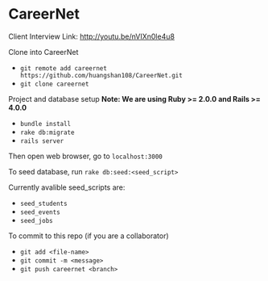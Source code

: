 # CareerNet

Client Interview Link: http://youtu.be/nVIXn0le4u8 

Clone into CareerNet
* `git remote add careernet https://github.com/huangshan108/CareerNet.git`
* `git clone careernet`

Project and database setup
**Note: We are using Ruby >= 2.0.0 and Rails >= 4.0.0**
* `bundle install`
* `rake db:migrate`
* `rails server`

Then open web browser, go to `localhost:3000`

To seed database, run `rake db:seed:<seed_script>`

Currently avalible seed_scripts are:
* `seed_students`
* `seed_events`
* `seed_jobs`

To commit to this repo (if you are a collaborator)
* `git add <file-name>`
* `git commit -m <message>`
* `git push careernet <branch>`
